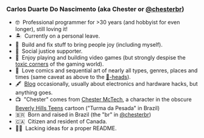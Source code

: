 ### Carlos Duarte Do Nascimento (aka Chester or [@chesterbr](https://github.com/chesterbr))

- 🤓 &nbsp;Professional programmer for >30 years (and hobbyist for even longer), still loving it!
- 🏝️ &nbsp;Currently on a personal leave.
- 🔧 &nbsp;Build and fix stuff to bring people joy (including myself).
- 💪 &nbsp;Social justice supporter.
- 👾 &nbsp;Enjoy playing and building video games (but strongly despise the [toxic corners](https://en.wikipedia.org/wiki/Gamergate_(harassment_campaign)) of the gaming world).
- 💬 &nbsp;Love comics and sequential art of nearly all types, genres, places and times (same caveat as above to the [💩-heads](https://en.wikipedia.org/wiki/Comicsgate)).
- 🖋 &nbsp;[Blog](https://chester.me) occasionally, usually about electronics and hardware hacks, but anything goes.
- 📺 &nbsp;"Chester" comes from [Chester McTech](https://www.youtube.com/watch?v=hamimmdHzUo), a character in the obscure [Beverly Hills Teens](https://en.wikipedia.org/wiki/Beverly_Hills_Teens) cartoon ("Turma da Pesada" in Brazil)
- 🇧🇷 &nbsp;Born and raised in Brazil (the "br" in [@chesterbr](https://github.com/chesterbr))
- 🇨🇦 &nbsp;Citizen and resident of Canada.
- 🤷‍♂️ &nbsp;Lacking ideas for a proper README.
<!--
**chesterbr/chesterbr** is a ✨ _special_ ✨ repository because its `README.md` (this file) appears on your GitHub profile.

Here are some ideas to get you started:

- 🔭 I’m currently working on ...
- 🌱 I’m currently learning ...
- 👯 I’m looking to collaborate on ...
- 🤔 I’m looking for help with ...
- 💬 Ask me about ...
- 📫 How to reach me: ...
- 😄 Pronouns: ...
- ⚡ Fun fact: ...
-->
